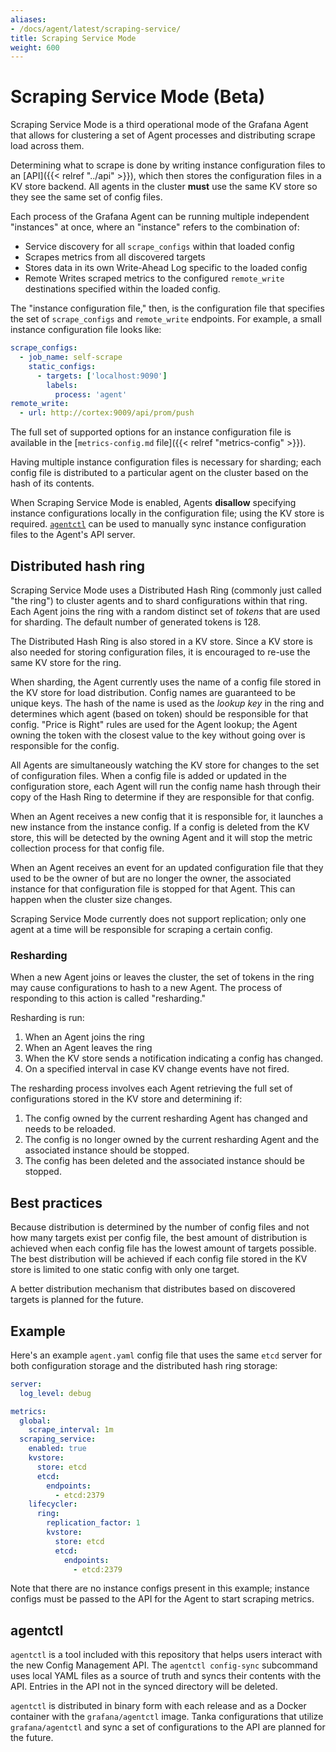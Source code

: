 ```yaml
---
aliases:
- /docs/agent/latest/scraping-service/
title: Scraping Service Mode
weight: 600
---
```


# Scraping Service Mode (Beta)

Scraping Service Mode is a third operational mode of the Grafana Agent
that allows for clustering a set of Agent processes and distributing scrape load
across them.

Determining what to scrape is done by writing instance configuration files to an
[API]({{< relref "../api" >}}), which then stores the configuration files in a KV store backend.
All agents in the cluster **must** use the same KV store so they see the same set
of config files.

Each process of the Grafana Agent can be running multiple independent
"instances" at once, where an "instance" refers to the combination of:

- Service discovery for all `scrape_configs` within that loaded config
- Scrapes metrics from all discovered targets
- Stores data in its own Write-Ahead Log specific to the loaded config
- Remote Writes scraped metrics to the configured `remote_write` destinations
  specified within the loaded config.

The "instance configuration file," then, is the configuration file that
specifies the set of `scrape_configs` and `remote_write` endpoints. For example,
a small instance configuration file looks like:

```yaml
scrape_configs:
  - job_name: self-scrape
    static_configs:
      - targets: ['localhost:9090']
        labels:
          process: 'agent'
remote_write:
  - url: http://cortex:9009/api/prom/push
```

The full set of supported options for an instance configuration file is
available in the
[`metrics-config.md` file]({{< relref "metrics-config" >}}).

Having multiple instance configuration files is necessary for sharding; each
config file is distributed to a particular agent on the cluster based on the
hash of its contents.

When Scraping Service Mode is enabled, Agents **disallow** specifying
instance configurations locally in the configuration file; using the KV store
is required. [`agentctl`](#agentctl) can be used to manually sync
instance configuration files to the Agent's API server.

## Distributed hash ring

Scraping Service Mode uses a Distributed Hash Ring (commonly just called "the
ring") to cluster agents and to shard configurations within that ring. Each
Agent joins the ring with a random distinct set of _tokens_ that are used for
sharding. The default number of generated tokens is 128.

The Distributed Hash Ring is also stored in a KV store. Since a KV store is
also needed for storing configuration files, it is encouraged to re-use
the same KV store for the ring.

When sharding, the Agent currently uses the name of a config file
stored in the KV store for load distribution. Config names are guaranteed to be
unique keys. The hash of the name is used as the _lookup key_ in the ring and
determines which agent (based on token) should be responsible for that config.
"Price is Right" rules are used for the Agent lookup; the Agent owning the token
with the closest value to the key without going over is responsible for the
config.

All Agents are simultaneously watching the KV store for changes to the set of
configuration files. When a config file is added or updated in the configuration
store, each Agent will run the config name hash through their copy of the Hash
Ring to determine if they are responsible for that config.

When an Agent receives a new config that it is responsible for, it launches a
new instance from the instance config. If a config is deleted from the KV store,
this will be detected by the owning Agent and it will stop the metric collection
process for that config file.

When an Agent receives an event for an updated configuration file that they used to
be the owner of but are no longer the owner, the associated instance for that
configuration file is stopped for that Agent. This can happen when the cluster
size changes.

Scraping Service Mode currently does not support replication; only one agent
at a time will be responsible for scraping a certain config.

### Resharding

When a new Agent joins or leaves the cluster, the set of tokens in the ring may
cause configurations to hash to a new Agent. The process of responding to this
action is called "resharding."

Resharding is run:

1. When an Agent joins the ring
2. When an Agent leaves the ring
3. When the KV store sends a notification indicating a config has changed.
4. On a specified interval in case KV change events have not fired.

The resharding process involves each Agent retrieving the full set of
configurations stored in the KV store and determining if:

1. The config owned by the current resharding Agent has changed and needs to
   be reloaded.
2. The config is no longer owned by the current resharding Agent and the
   associated instance should be stopped.
3. The config has been deleted and the associated instance should be stopped.

## Best practices

Because distribution is determined by the number of config files and not how
many targets exist per config file, the best amount of distribution is achieved
when each config file has the lowest amount of targets possible. The best
distribution will be achieved if each config file stored in the KV store is
limited to one static config with only one target.

A better distribution mechanism that distributes based on discovered targets is
planned for the future.

## Example

Here's an example `agent.yaml` config file that uses the same `etcd` server for
both configuration storage and the distributed hash ring storage:

```yaml
server:
  log_level: debug

metrics:
  global:
    scrape_interval: 1m
  scraping_service:
    enabled: true
    kvstore:
      store: etcd
      etcd:
        endpoints:
          - etcd:2379
    lifecycler:
      ring:
        replication_factor: 1
        kvstore:
          store: etcd
          etcd:
            endpoints:
              - etcd:2379
```

Note that there are no instance configs present in this example; instance
configs must be passed to the API for the Agent to start scraping metrics.

## agentctl

`agentctl` is a tool included with this repository that helps users interact
with the new Config Management API. The `agentctl config-sync` subcommand uses
local YAML files as a source of truth and syncs their contents with the API.
Entries in the API not in the synced directory will be deleted.

`agentctl` is distributed in binary form with each release and as a Docker
container with the `grafana/agentctl` image. Tanka configurations that
utilize `grafana/agentctl` and sync a set of configurations to the API
are planned for the future.
